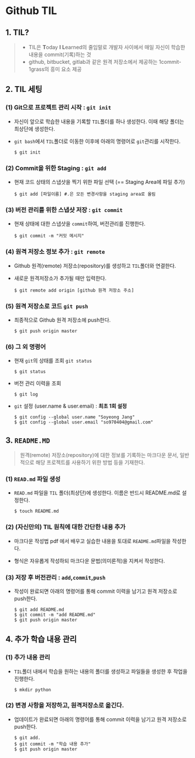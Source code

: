 # Github TIL

## 1. TIL?

> * TIL은 **T**oday **I** **L**earned의 줄임말로 개발자 사이에서 매일 자신이 학습한 내용을 commit(기록)하는 것
> * github, bitbucket, gitlab과 같은 원격 저장소에서 제공하는 1commit-1grass의 흥미 요소 제공



## 2. TIL 세팅

### (1) Git으로 프로젝트 관리 시작 : `git init`

* 자신이 앞으로 학습한 내용을 기록할 `TIL`폴더를 하나 생성한다. 이때 해당 폴더는 최상단에 생성한다.

* `git bash`에서 `TIL`폴더로 이동한 이후에 아래의 명령어로 `git`관리를 시작한다.

  ```shell
  $ git init
  ```



### (2) Commit을 위한 Staging : `git add`

* 현재 코드 상태의 스냅샷을 찍기 위한 파일 선택 (== Staging Area에 파일 추가)

  ```shell
  $ git add [파일이름] #.은 모든 변경사항을 staging area로 올림
  ```

  

### (3) 버전 관리를 위한 스냅샷 저장 : `git commit`

* 현재 상태에 대한 스냅샷을 `commit`하여, 버전관리를 진행한다.

  ```shell
  $ git commit -m "커밋 메시지"
  ```

  

### (4) 원격 저장소 정보 추가 : `git remote`

* Github 원격(remote) 저장소(repository)를 생성하고 `TIL`폴더와 연결한다.

* 새로운 원격저장소가 추가될 때만 입력한다.

  ```shell
  $ git remote add origin [github 원격 저장소 주소]
  ```

  

### (5) 원격 저장소로 코드 `git push`

* 최종적으로 Github 원격 저장소에 push한다.

  ```shell
  $ git push origin master
  ```

  

### (6) 그 외 명령어

* 현재 `git`의 상태를 조회 `git status`

  ```shell
  $ git status
  ```

* 버전 관리 이력을 조회

  ```shell
  $ git log
  ```

* `git` 설정 (user.name & user.email) : **최초 1회 설정**

  ```shell
  $ git config --global user.name "Soyeong Jang"
  $ git config --global user.email "so970404@gmail.com"
  ```

  

  

## 3. `README.MD`

> 원격(remote) 저장소(repository)에 대한 정보를 기록하는 마크다운 문서, 일반적으로 해당 프로젝트를 사용하기 위한 방법 등을 기재한다.



### (1) `READ.md` 파일 생성

* `READ.md` 파일을 `TIL` 폴더(최상단)에 생성한다. 이름은 반드시 README.md로 설정한다.

  ```shell
  $ touch README.md
  ```

  

### (2) (자신만의) TIL 원칙에 대한 간단한 내용 추가

* 마크다운 작성법 pdf 에서 배우고 실습한 내용을 토대로 `README.md`파일을 작성한다.

* 형식은 자유롭게 작성하되 마크다운 문법(의미론적)을 지켜서 작성한다.

  

### (3) 저장 후 버전관리 : `add`,`commit`,`push`

* 작성이 완료되면 아래의 명령어를 통해 commit 이력을 남기고 원격 저장소로 push한다.

  ```shell
  $ git add README.md
  $ git commit -m "add README.md"
  $ git push origin master
  ```

  



## 4. 추가 학습 내용 관리

### (1) 추가 내용 관리

* `TIL`폴더 내에서 학습을 원하는 내용의 폴더를 생성하고 파일들을 생성한 후 작업을 진행한다.

  ```shell
  $ mkdir python
  ```

  

### (2) 변경 사항을 저장하고, 원격저장소로 옮긴다.

* 업데이트가 완료되면 아래의 명령어를 통해 commit 이력을 남기고 원격 저장소로 push한다.

  ```shell
  $ git add.
  $ git commit -m "학습 내용 추가"
  $ git push origin master
  ```

  